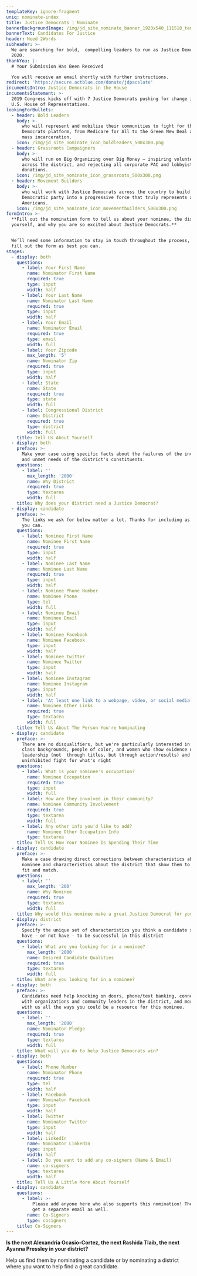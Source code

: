 ```yaml
---
templateKey: ignore-fragment
uniq: nominate-index
title: Justice Democrats | Nominate
bannerBackgroundImage: /img/jd_site_nominate_banner_1920x540_111518_temp.png
bannerText: Candidates For Justice
header: Need 2Words
subheader: >-
  We are searching for bold,  compelling leaders to run as Justice Democrats in
  2020. 
thankYou: |-
  # Your Submission Has Been Received

  You will receive an email shortly with further instructions.
redirect: 'https://secure.actblue.com/donate/jdpacslate'
incumentsIntro: Justice Democrats in the House
incumentsStatement: >-
  2019 Congress kicks off with 7 Justice Democrats pushing for change in the
  U.S. House of Representatives.
lookingForBullets:
  - header: Bold Leaders
    body: >-
      who will represent and mobilize their communities to fight for the Justice
      Democrats platform, from Medicare for All to the Green New Deal and ending
      mass incarceration.
    icon: /img/jd_site_nominate_icon_boldleaders_500x300.png
  - header: Grassroots Campaigners
    body: >-
      who will run on Big Organizing over Big Money — inspiring volunteers
      across the district, and rejecting all corporate PAC and lobbyist
      donations.
    icon: /img/jd_site_nominate_icon_grassroots_500x300.png
  - header: Movement Builders
    body: >-
      who will work with Justice Democrats across the country to build the
      Democratic party into a progressive force that truly represents all
      Americans.
    icon: /img/jd_site_noninate_icon_movementbuilders_500x300.png
formIntro: >-
  **Fill out the nomination form to tell us about your nominee, the district,
  yourself, and why you are so excited about Justice Democrats.**


  We’ll need some information to stay in touch throughout the process, please
  fill out the form as best you can.
stages:
  - display: both
    questions:
      - label: Your First Name
        name: Nominator First Name
        required: true
        type: input
        width: half
      - label: Your Last Name
        name: Nominator Last Name
        required: true
        type: input
        width: half
      - label: Your Email
        name: Nominator Email
        required: true
        type: email
        width: full
      - label: Your Zipcode
        max_length: '5'
        name: Nominator Zip
        required: true
        type: input
        width: half
      - label: State
        name: State
        required: true
        type: state
        width: full
      - label: Congressional District
        name: District
        required: true
        type: district
        width: full
    title: Tell Us About Yourself
  - display: both
    preface: >-
      Make your case using specific facts about the failures of the incumbent
      and unmet needs of the district's constituents.
    questions:
      - label: ''
        max_length: '2000'
        name: Why District
        required: true
        type: textarea
        width: full
    title: Why does your district need a Justice Democrat?
  - display: candidate
    preface: >-
      The links we ask for below matter a lot. Thanks for including as many as
      you can.
    questions:
      - label: Nominee First Name
        name: Nominee First Name
        required: true
        type: input
        width: half
      - label: Nominee Last Name
        name: Nominee Last Name
        required: true
        type: input
        width: half
      - label: Nominee Phone Number
        name: Nominee Phone
        type: tel
        width: full
      - label: Nominee Email
        name: Nominee Email
        type: input
        width: half
      - label: Nominee Facebook
        name: Nominee Facebook
        type: input
        width: half
      - label: Nominee Twitter
        name: Nominee Twitter
        type: input
        width: half
      - label: Nominee Instagram
        name: Nominee Instagram
        type: input
        width: half
      - label: 'At least one link to a webpage, video, or social media site'
        name: Nominee Other Links
        required: true
        type: textarea
        width: full
    title: Tell Us About The Person You're Nominating
  - display: candidate
    preface: >-
      There are no disqualifiers, but we're particularly interested in: working
      class backgrounds, people of color, and women who show evidence of
      leadership (not  through titles, but through action/results) and an
      uninhibited fight for what's right
    questions:
      - label: What is your nominee's occupation?
        name: Nominee Occupation
        required: true
        type: input
        width: full
      - label: How are they involved in their community?
        name: Nominee Community Involvement
        required: true
        type: textarea
        width: full
      - label: Any other info you'd like to add?
        name: Nominee Other Occupation Info
        type: textarea
    title: Tell Us How Your Nominee Is Spending Their Time
  - display: candidate
    preface: >-
      Make a case drawing direct connections between characteristics about your
      nominee and characteristics about the district that show them to be a good
      fit and match.
    questions:
      - label: ''
        max_length: '200'
        name: Why Nominee
        required: true
        type: textarea
        width: full
    title: Why would this nominee make a great Justice Democrat for your district?
  - display: district
    preface: >-
      Specify the unique set of characteristics you think a candidate should
      have - or not have - to be successful in this district
    questions:
      - label: What are you looking for in a nominee?
        max_length: '2000'
        name: Desired Candidate Qualities
        required: true
        type: textarea
        width: full
    title: What are you looking for in a nominee?
  - display: both
    preface: >-
      Candidates need help knocking on doors, phone/text banking, connecting
      with organizations and community leaders in the district, and more. Share
      with us all the ways you could be a resource for this nominee.
    questions:
      - label: ''
        max_length: '2000'
        name: Nominator Pledge
        required: true
        type: textarea
        width: full
    title: What will you do to help Justice Democrats win?
  - display: both
    questions:
      - label: Phone Number
        name: Nominator Phone
        required: true
        type: tel
        width: half
      - label: Facebook
        name: Nominator Facebook
        type: input
        width: half
      - label: Twitter
        name: Nominator Twitter
        type: input
        width: half
      - label: LinkedIn
        name: Nominator LinkedIn
        type: input
        width: half
      - label: Do you want to add any co-signers (Name & Email)
        name: co-signers
        type: textarea
        width: half
    title: Tell Us A Little More About Yourself
  - display: candidate
    questions:
      - label: >-
          Please add anyone here who also supports this nomination! They will
          get a separate email as well.
        name: Co-Signers
        type: cosigners
    title: Co-Signers
---
```

**Is the next Alexandria Ocasio-Cortez, the next Rashida Tlaib, the next Ayanna Pressley in your district?** 

Help us find them by nominating a candidate or by nominating a district where you want to help find a great candidate.
